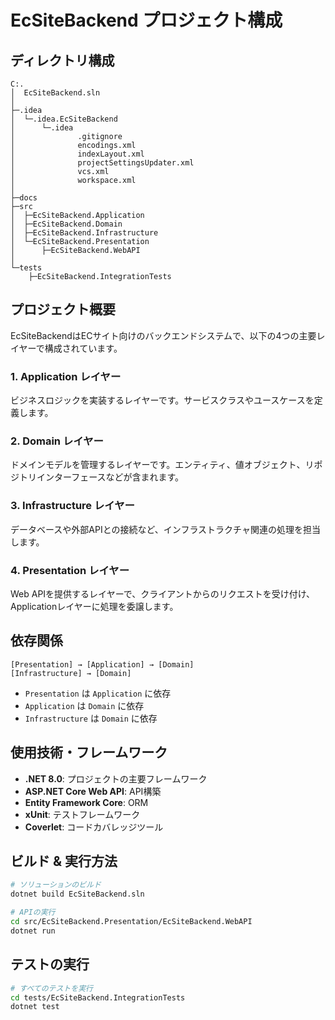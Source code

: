 ﻿# EcSiteBackend プロジェクト構成

## ディレクトリ構成

```
C:.
│  EcSiteBackend.sln
│
├─.idea
│  └─.idea.EcSiteBackend
│      └─.idea
│              .gitignore
│              encodings.xml
│              indexLayout.xml
│              projectSettingsUpdater.xml
│              vcs.xml
│              workspace.xml
│
├─docs
├─src
│  ├─EcSiteBackend.Application
│  ├─EcSiteBackend.Domain
│  ├─EcSiteBackend.Infrastructure
│  └─EcSiteBackend.Presentation
│      ├─EcSiteBackend.WebAPI
│
└─tests
    ├─EcSiteBackend.IntegrationTests
```

## プロジェクト概要

EcSiteBackendはECサイト向けのバックエンドシステムで、以下の4つの主要レイヤーで構成されています。

### 1. Application レイヤー

ビジネスロジックを実装するレイヤーです。サービスクラスやユースケースを定義します。

### 2. Domain レイヤー

ドメインモデルを管理するレイヤーです。エンティティ、値オブジェクト、リポジトリインターフェースなどが含まれます。

### 3. Infrastructure レイヤー

データベースや外部APIとの接続など、インフラストラクチャ関連の処理を担当します。

### 4. Presentation レイヤー

Web APIを提供するレイヤーで、クライアントからのリクエストを受け付け、Applicationレイヤーに処理を委譲します。

## 依存関係

```
[Presentation] → [Application] → [Domain]
[Infrastructure] → [Domain]
```

- `Presentation` は `Application` に依存
- `Application` は `Domain` に依存
- `Infrastructure` は `Domain` に依存

## 使用技術・フレームワーク

- **.NET 8.0**: プロジェクトの主要フレームワーク
- **ASP.NET Core Web API**: API構築
- **Entity Framework Core**: ORM
- **xUnit**: テストフレームワーク
- **Coverlet**: コードカバレッジツール

## ビルド & 実行方法

```sh
# ソリューションのビルド
dotnet build EcSiteBackend.sln

# APIの実行
cd src/EcSiteBackend.Presentation/EcSiteBackend.WebAPI
dotnet run
```

## テストの実行

```sh
# すべてのテストを実行
cd tests/EcSiteBackend.IntegrationTests
dotnet test
```
